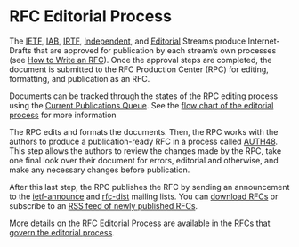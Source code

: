# RFC Editorial Process

The [IETF,](https://www.ietf.org/) [IAB](https://www.iab.com/), [IRTF](https://www.irtf.org/), [Independent](https://docs.google.com/document/d/1GIzY1ZT_PJTOxacaFkAauUZ2p3eMPtui_v5RKORjyiw/edit?tab=t.0#heading=h.y5hej3hkyt7v), and [Editorial](https://datatracker.ietf.org/group/rswg/about/) Streams produce Internet-Drafts that are approved for publication by each stream’s own processes (see [How to Write an RFC](https://docs.google.com/document/d/1GIzY1ZT_PJTOxacaFkAauUZ2p3eMPtui_v5RKORjyiw/edit?tab=t.0#heading=h.c0tdtw9dvbjc)). Once the approval steps are completed, the document is submitted to the RFC Production Center (RPC) for editing, formatting, and publication as an RFC.

Documents can be tracked through the states of the RPC editing process using the [Current Publications Queue](/authors/rfc-edit/pub-queue/). See the [flow chart of the editorial process](#publication-flow-chart) for more information

The RPC edits and formats the documents. Then, the RPC works with the authors to produce a publication-ready RFC in a process called [AUTH48](/authors/rfc-edit/auth48/). This step allows the authors to review the changes made by the RPC, take one final look over their document for errors, editorial and otherwise, and make any necessary changes before publication.

After this last step, the RPC publishes the RFC by sending an announcement to the [ietf-announce](https://www.ietf.org/mailman/listinfo/ietf-announce) and [rfc-dist](https://mailman.rfc-editor.org/mailman/listinfo/rfc-dist) mailing lists. You can [download RFCs](https://docs.google.com/document/d/1GIzY1ZT_PJTOxacaFkAauUZ2p3eMPtui_v5RKORjyiw/edit?tab=t.0#heading=h.235vxebiweep) or subscribe to an [RSS feed of newly published RFCs](/rfcrss.xml).

More details on the RFC Editorial Process are available in the [RFCs that govern the editorial process](#governing-rfcs).
